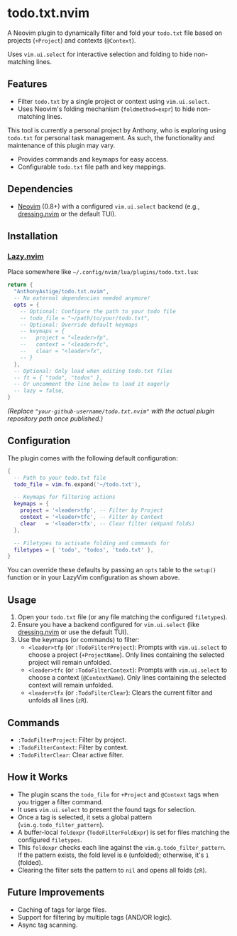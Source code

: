 # todo.txt.nvim

A Neovim plugin to dynamically filter and fold your `todo.txt` file based on projects (`+Project`) and contexts (`@Context`).

Uses `vim.ui.select` for interactive selection and folding to hide non-matching lines.

## Features

- Filter `todo.txt` by a single project or context using `vim.ui.select`.
- Uses Neovim's folding mechanism (`foldmethod=expr`) to hide non-matching lines.

This tool is currently a personal project by Anthony, who is exploring using `todo.txt` for personal task management. As such, the functionality and maintenance of this plugin may vary.

- Provides commands and keymaps for easy access.
- Configurable `todo.txt` file path and key mappings.

## Dependencies

- [Neovim](https://neovim.io/) (0.8+) with a configured `vim.ui.select` backend (e.g., [dressing.nvim](https://github.com/stevearc/dressing.nvim) or the default TUI).

## Installation

### [Lazy.nvim](https://github.com/folke/lazy.nvim)

Place somewhere like `~/.config/nvim/lua/plugins/todo.txt.lua`:

```lua
return {
  "AnthonyAstige/todo.txt.nvim",
  -- No external dependencies needed anymore!
  opts = {
    -- Optional: Configure the path to your todo file
    -- todo_file = "~/path/to/your/todo.txt",
    -- Optional: Override default keymaps
    -- keymaps = {
    --   project = "<leader>fp",
    --   context = "<leader>fc",
    --   clear = "<leader>fx",
    -- }
  },
  -- Optional: Only load when editing todo.txt files
  -- ft = { "todo", "todos" },
  -- Or uncomment the line below to load it eagerly
  -- lazy = false,
}
```

_(Replace `"your-github-username/todo.txt.nvim"` with the actual plugin repository path once published.)_

## Configuration

The plugin comes with the following default configuration:

```lua
{
  -- Path to your todo.txt file
  todo_file = vim.fn.expand('~/todo.txt'),

  -- Keymaps for filtering actions
  keymaps = {
    project = '<leader>tfp', -- Filter by Project
    context = '<leader>tfc', -- Filter by Context
    clear   = '<leader>tfx', -- Clear filter (eXpand folds)
  },

  -- Filetypes to activate folding and commands for
  filetypes = { 'todo', 'todos', 'todo.txt' },
}
```

You can override these defaults by passing an `opts` table to the `setup()` function or in your LazyVim configuration as shown above.

## Usage

1. Open your `todo.txt` file (or any file matching the configured `filetypes`).
2. Ensure you have a backend configured for `vim.ui.select` (like [dressing.nvim](https://github.com/stevearc/dressing.nvim) or use the default TUI).
3. Use the keymaps (or commands) to filter:
   - `<leader>tfp` (or `:TodoFilterProject`): Prompts with `vim.ui.select` to choose a project (`+ProjectName`). Only lines containing the selected project will remain unfolded.
   - `<leader>tfc` (or `:TodoFilterContext`): Prompts with `vim.ui.select` to choose a context (`@ContextName`). Only lines containing the selected context will remain unfolded.
   - `<leader>tfx` (or `:TodoFilterClear`): Clears the current filter and unfolds all lines (`zR`).

## Commands

- `:TodoFilterProject`: Filter by project.
- `:TodoFilterContext`: Filter by context.
- `:TodoFilterClear`: Clear active filter.

## How it Works

- The plugin scans the `todo_file` for `+Project` and `@Context` tags when you trigger a filter command.
- It uses `vim.ui.select` to present the found tags for selection.
- Once a tag is selected, it sets a global pattern (`vim.g.todo_filter_pattern`).
- A buffer-local `foldexpr` (`TodoFilterFoldExpr`) is set for files matching the configured `filetypes`.
- This `foldexpr` checks each line against the `vim.g.todo_filter_pattern`. If the pattern exists, the fold level is `0` (unfolded); otherwise, it's `1` (folded).
- Clearing the filter sets the pattern to `nil` and opens all folds (`zR`).

## Future Improvements

- Caching of tags for large files.
- Support for filtering by multiple tags (AND/OR logic).
- Async tag scanning.
